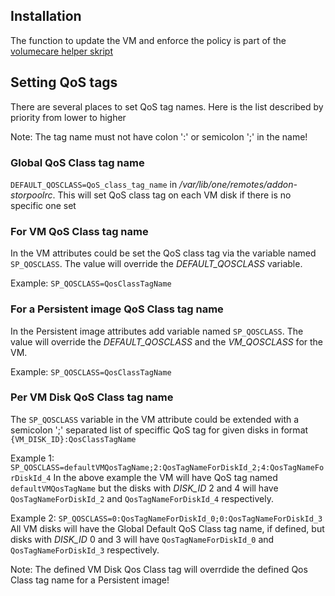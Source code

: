 ## Installation

The function to update the VM and enforce the policy is part of the [volumecare helper skript](volumecare.md)

## Setting QoS tags

There are several places to set QoS tag names. Here is the list described by priority from lower to higher

Note: The tag name must not have colon ':' or semicolon ';' in the name!

### Global QoS Class tag name

`DEFAULT_QOSCLASS=QoS_class_tag_name` in _/var/lib/one/remotes/addon-storpoolrc_. This will set QoS class tag on each VM disk if there is no specific one set

### For VM QoS Class tag name

In the VM attributes could be set the QoS class tag via the variable named `SP_QOSCLASS`. The value will override the _DEFAULT_QOSCLASS_ variable.

Example:
`SP_QOSCLASS=QosClassTagName`


### For a Persistent image QoS Class tag name

In the Persistent image attributes add variable named `SP_QOSCLASS`. The value will override the _DEFAULT_QOSCLASS_ and the _VM_QOSCLASS_ for the VM.

Example:
`SP_QOSCLASS=QosClassTagName`

### Per VM Disk QoS Class tag name

The `SP_QOSCLASS` variable in the VM attribute could be extended with a semicolon ';' separated list of speciffic QoS tag for given disks in format `{VM_DISK_ID}:QosClassTagName`

Example 1:
`SP_QOSCLASS=defaultVMQosTagName;2:QosTagNameForDiskId_2;4:QosTagNameForDiskId_4`
In the above example the VM will have QoS tag named `defaultVMQosTagName` but the disks with _DISK_ID_ 2 and 4 will have `QosTagNameForDiskId_2` and `QosTagNameForDiskId_4` respectively.

Example 2:
`SP_QOSCLASS=0:QosTagNameForDiskId_0;0:QosTagNameForDiskId_3`
All VM disks will have the Global Default QoS Class tag name, if defined, but disks with _DISK_ID_ 0 and 3 will have `QosTagNameForDiskId_0` and `QosTagNameForDiskId_3` respectively.

Note: The defined VM Disk Qos Class tag will overrdide the defined Qos Class tag name for a Persistent image!
